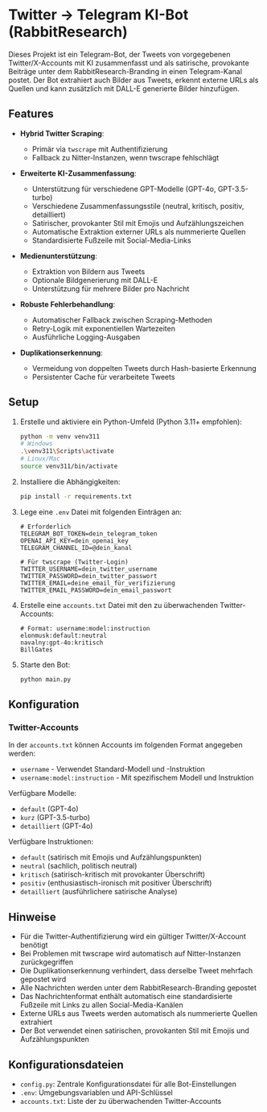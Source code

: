 # Twitter → Telegram KI-Bot (RabbitResearch)

Dieses Projekt ist ein Telegram-Bot, der Tweets von vorgegebenen Twitter/X-Accounts mit KI zusammenfasst und als satirische, provokante Beiträge unter dem RabbitResearch-Branding in einen Telegram-Kanal postet. Der Bot extrahiert auch Bilder aus Tweets, erkennt externe URLs als Quellen und kann zusätzlich mit DALL-E generierte Bilder hinzufügen.

## Features

- **Hybrid Twitter Scraping**:
  - Primär via `twscrape` mit Authentifizierung
  - Fallback zu Nitter-Instanzen, wenn twscrape fehlschlägt

- **Erweiterte KI-Zusammenfassung**:
  - Unterstützung für verschiedene GPT-Modelle (GPT-4o, GPT-3.5-turbo)
  - Verschiedene Zusammenfassungsstile (neutral, kritisch, positiv, detailliert)
  - Satirischer, provokanter Stil mit Emojis und Aufzählungszeichen
  - Automatische Extraktion externer URLs als nummerierte Quellen
  - Standardisierte Fußzeile mit Social-Media-Links

- **Medienunterstützung**:
  - Extraktion von Bildern aus Tweets
  - Optionale Bildgenerierung mit DALL-E
  - Unterstützung für mehrere Bilder pro Nachricht

- **Robuste Fehlerbehandlung**:
  - Automatischer Fallback zwischen Scraping-Methoden
  - Retry-Logik mit exponentiellen Wartezeiten
  - Ausführliche Logging-Ausgaben

- **Duplikationserkennung**:
  - Vermeidung von doppelten Tweets durch Hash-basierte Erkennung
  - Persistenter Cache für verarbeitete Tweets

## Setup

1. Erstelle und aktiviere ein Python-Umfeld (Python 3.11+ empfohlen):
   ```bash
   python -m venv venv311
   # Windows
   .\venv311\Scripts\activate
   # Linux/Mac
   source venv311/bin/activate
   ```

2. Installiere die Abhängigkeiten:
   ```bash
   pip install -r requirements.txt
   ```

3. Lege eine `.env` Datei mit folgenden Einträgen an:
   ```
   # Erforderlich
   TELEGRAM_BOT_TOKEN=dein_telegram_token
   OPENAI_API_KEY=dein_openai_key
   TELEGRAM_CHANNEL_ID=@dein_kanal
   
   # Für twscrape (Twitter-Login)
   TWITTER_USERNAME=dein_twitter_username
   TWITTER_PASSWORD=dein_twitter_passwort
   TWITTER_EMAIL=deine_email_für_verifizierung
   TWITTER_EMAIL_PASSWORD=dein_email_passwort
   ```

4. Erstelle eine `accounts.txt` Datei mit den zu überwachenden Twitter-Accounts:
   ```
   # Format: username:model:instruction
   elonmusk:default:neutral
   navalny:gpt-4o:kritisch
   BillGates
   ```

5. Starte den Bot:
   ```bash
   python main.py
   ```

## Konfiguration

### Twitter-Accounts

In der `accounts.txt` können Accounts im folgenden Format angegeben werden:
- `username` - Verwendet Standard-Modell und -Instruktion
- `username:model:instruction` - Mit spezifischem Modell und Instruktion

Verfügbare Modelle:
- `default` (GPT-4o)
- `kurz` (GPT-3.5-turbo)
- `detailliert` (GPT-4o)

Verfügbare Instruktionen:
- `default` (satirisch mit Emojis und Aufzählungspunkten)
- `neutral` (sachlich, politisch neutral)
- `kritisch` (satirisch-kritisch mit provokanter Überschrift)
- `positiv` (enthusiastisch-ironisch mit positiver Überschrift)
- `detailliert` (ausführlichere satirische Analyse)

## Hinweise

- Für die Twitter-Authentifizierung wird ein gültiger Twitter/X-Account benötigt
- Bei Problemen mit twscrape wird automatisch auf Nitter-Instanzen zurückgegriffen
- Die Duplikationserkennung verhindert, dass derselbe Tweet mehrfach gepostet wird
- Alle Nachrichten werden unter dem RabbitResearch-Branding gepostet
- Das Nachrichtenformat enthält automatisch eine standardisierte Fußzeile mit Links zu allen Social-Media-Kanälen
- Externe URLs aus Tweets werden automatisch als nummerierte Quellen extrahiert
- Der Bot verwendet einen satirischen, provokanten Stil mit Emojis und Aufzählungspunkten

## Konfigurationsdateien

- `config.py`: Zentrale Konfigurationsdatei für alle Bot-Einstellungen
- `.env`: Umgebungsvariablen und API-Schlüssel
- `accounts.txt`: Liste der zu überwachenden Twitter-Accounts
